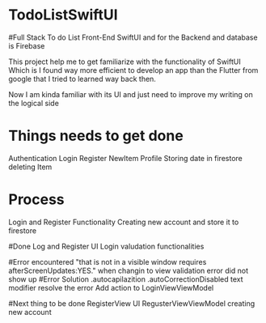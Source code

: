 # TodoListSwiftUI

#Full Stack To do List
Front-End SwiftUI
and for the Backend and database is Firebase


This project help me to get familiarize with the functionality of SwiftUI 
Which is I found way more efficient to develop an app than the Flutter from google that I tried to learned way back then.

Now I am kinda familiar with its UI and just need to improve my writing on the logical side 

# Things needs to get done
Authentication
Login 
Register
NewItem
Profile
Storing date in firestore
deleting Item

# Process
Login and Register  Functionality
Creating new account and store it to firestore

#Done
 Log and Register UI 
 Login valudation functionalities
 
 #Error encountered
    "that is not in a visible window requires afterScreenUpdates:YES." when changin to view
    validation error did not show up
#Error Solution
.autocapilazition .autoCorrectionDisabled text modifier resolve the error
 Add action to LoginViewViewModel
 
 
 
 

 #Next thing to be done
  RegisterView UI
  RegusterViewViewModel creating new account
 
